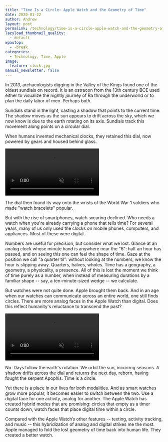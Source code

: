 ```yaml
---
title: "Time Is a Circle: Apple Watch and the Geometry of Time"
date: 2020-01-22
author: Andrew
layout: post
permalink: /technology/time-is-a-circle-apple-watch-and-the-geometry-of-time/
lazyload_thumbnail_quality:
  - default
wpautop:
  - -break
categories:
  - Technology, Time, Apple
image:
  feature: clock.jpg
manual_newsletter: false
---
```


In 2013, archaeologists digging in the Valley of the Kings found one of the oldest sundials on record. It is an ostracon from the 13th century BCE used either to visualize the nightly journey of Ra through the underworld or to plan the daily labor of men. Perhaps both.

Sundials stand in the light, casting a shadow that points to the current time. The shadow moves as the sun appears to drift across the sky, which we now know is due to the earth rotating on its axis. Sundials track this movement along points on a circular dial.

When humans invented mechanical clocks, they retained this dial, now powered by gears and housed behind glass.

<div class="full-size-wrapper">
    <video autoplay loop muted class="full-size">
        <source src="/images/Clock.mp4">
    </video>
</div>

The dial then found its way onto the wrists of the World War 1 soldiers who made "watch bracelets" popular.

But with the rise of smartphones, watch-wearing declined. Who needs a watch when you're already carrying a phone that tells time? For several years, many of us only used the clocks on mobile phones, computers, and appliances. Most of these were digital.

Numbers are useful for precision, but consider what we lost. Glance at an analog clock whose minute hand is anywhere near the "6": half an hour has passed, and on seeing this one can feel the shape of time. Gaze at the position we call "a quarter til": without looking at the numbers, we know the hour is slipping away. Quarters, halves, wholes. Time has a geography, a geometry, a physicality, a presence. All of this is lost the moment we think of time purely as a number, when instead of measuring durations by a familiar shape -- say, a ten-minute-sized wedge -- we calculate.

But watches were not quite done. Apple brought them back. And in an age when our watches can communicate across an entire world, one still finds circles. There are more analog faces in the Apple Watch than digital. Does this reflect humanity's reluctance to transcend the past?

<div class="full-size-wrapper">
    <video autoplay loop muted class="full-size">
        <source src="/images/Apple Watch.mp4">
    </video>
</div>

No. Days follow the earth's rotation. We orbit the sun, incurring seasons. A shadow drifts across the dial and returns the next day, reborn, having fought the serpent Apophis. Time is a circle.

Yet there is a place in our lives for both modalities. And as smart watches grow more popular, it becomes easier to switch between the two. Use a digital face for one activity, analog for another. The Apple Watch has created hybrid modes that are promising: circles that empty as a timer counts down, watch faces that place digital time within a circle.

Compared with the Apple Watch’s other features -- texting, activity tracking, and music -- this hybridization of analog and digital strikes me the most. Apple managed to fold the lost geometry of time back into human life. They created a better watch.
